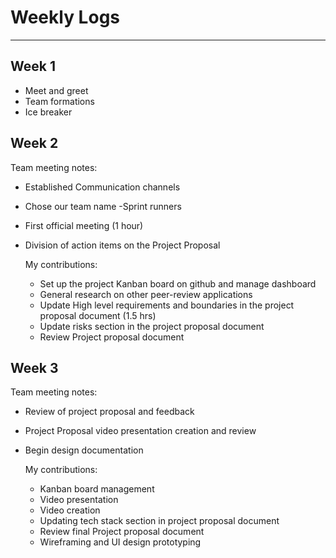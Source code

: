  # Weekly Logs 
------------------------------------
## Week 1 
* Meet and greet 
* Team formations
* Ice breaker
## Week 2
  Team meeting notes:
* Established Communication channels
* Chose our team name -Sprint runners
* First official meeting (1 hour)
* Division of action items on the Project Proposal
      
  My contributions:  
     
     - Set up the project Kanban board on github and manage dashboard
     - General research on other peer-review applications
     - Update High level requirements and boundaries in the project proposal document (1.5 hrs)
     - Update risks section in the project proposal document
     - Review Project proposal document
    
 ## Week 3
   Team meeting notes:
  * Review of project proposal and feedback
  * Project Proposal video presentation creation and review
  * Begin design documentation

    My contributions:  
     
     - Kanban board management
     - Video presentation 
     - Video creation
     - Updating tech stack section in project proposal document 
     - Review final Project proposal document 
     - Wireframing and UI design prototyping
   
   
